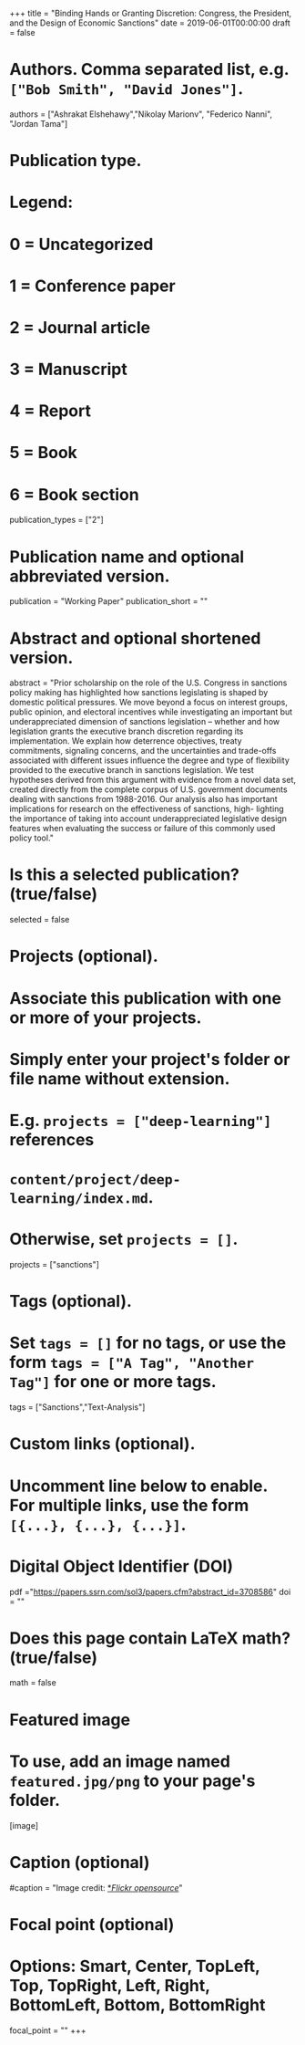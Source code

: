 +++
title = "Binding Hands or Granting Discretion: Congress, the President, and the Design of Economic Sanctions"
date = 2019-06-01T00:00:00
draft = false

# Authors. Comma separated list, e.g. `["Bob Smith", "David Jones"]`.
authors = ["Ashrakat Elshehawy","Nikolay Marionv", "Federico Nanni", "Jordan Tama"]

# Publication type.
# Legend:
# 0 = Uncategorized
# 1 = Conference paper
# 2 = Journal article
# 3 = Manuscript
# 4 = Report
# 5 = Book
# 6 = Book section
publication_types = ["2"]

# Publication name and optional abbreviated version.
publication = "Working Paper"
publication_short = ""

# Abstract and optional shortened version.
abstract = "Prior scholarship on the role of the U.S. Congress in sanctions policy making has highlighted how sanctions legislating is shaped by domestic political pressures. We move beyond a focus on interest groups, public opinion, and electoral incentives while investigating an important but underappreciated dimension of sanctions legislation – whether and how legislation grants the executive branch discretion regarding its implementation. We explain how deterrence objectives, treaty commitments, signaling concerns, and the uncertainties and trade-offs associated with different issues influence the degree and type of flexibility provided to the executive branch in sanctions legislation. We test hypotheses derived from this argument with evidence from a novel data set, created directly from the complete corpus of U.S. government documents dealing with sanctions from 1988-2016. Our analysis also has important implications for research on the effectiveness of sanctions, high- lighting the importance of taking into account underappreciated legislative design features when evaluating the success or failure of this commonly used policy tool."

# Is this a selected publication? (true/false)
selected = false

# Projects (optional).
#   Associate this publication with one or more of your projects.
#   Simply enter your project's folder or file name without extension.
#   E.g. `projects = ["deep-learning"]` references 
#   `content/project/deep-learning/index.md`.
#   Otherwise, set `projects = []`.
projects = ["sanctions"]

# Tags (optional).
#   Set `tags = []` for no tags, or use the form `tags = ["A Tag", "Another Tag"]` for one or more tags.
tags = ["Sanctions","Text-Analysis"]

# Custom links (optional).
#   Uncomment line below to enable. For multiple links, use the form `[{...}, {...}, {...}]`.

# Digital Object Identifier (DOI)
pdf ="https://papers.ssrn.com/sol3/papers.cfm?abstract_id=3708586"
doi = ""

# Does this page contain LaTeX math? (true/false)
math = false

# Featured image
# To use, add an image named `featured.jpg/png` to your page's folder. 
[image]
  # Caption (optional)
  #caption = "Image credit: [**Flickr opensource*](https://www.flickr.com/photos/opensourceway/8516817076/)"

  # Focal point (optional)
  # Options: Smart, Center, TopLeft, Top, TopRight, Left, Right, BottomLeft, Bottom, BottomRight
  focal_point = ""
+++

